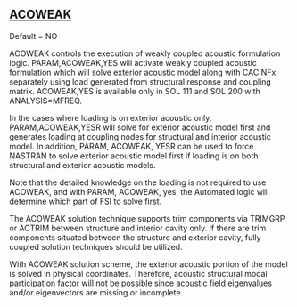 ## [ACOWEAK](https://help.hexagonmi.com/bundle/MSC_Nastran_2022.4/page/Nastran_Combined_Book/qrg/parameters/TOC.ACOWEAK.xhtml)

Default = NO

ACOWEAK controls the execution of weakly coupled acoustic formulation logic. PARAM,ACOWEAK,YES will activate weakly coupled acoustic formulation which will solve exterior acoustic model along with CACINFx separately using load generated from structural response and coupling matrix. ACOWEAK,YES is available only in SOL 111 and SOL 200 with ANALYSIS=MFREQ.

In the cases where loading is on exterior acoustic only, PARAM,ACOWEAK,YESR will solve for exterior acoustic model first and generates loading at coupling nodes for structural and interior acoustic model. In addition, PARAM, ACOWEAK, YESR can be used to force NASTRAN to solve exterior acoustic model first if loading is on both structural and exterior acoustic models.

Note that the detailed knowledge on the loading is not required to use ACOWEAK, and with PARAM, ACOWEAK, yes, the Automated logic will determine which part of FSI to solve first.

The ACOWEAK solution technique supports trim components via TRIMGRP or ACTRIM between structure and interior cavity only. If there are trim components situated between the structure and exterior cavity, fully coupled solution techniques should be utilized.

With ACOWEAK solution scheme, the exterior acoustic portion of the model is solved in physical coordinates. Therefore, acoustic structural modal participation factor will not be possible since acoustic field eigenvalues and/or eigenvectors are missing or incomplete.

